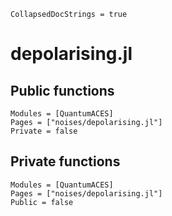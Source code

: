 ```@meta
CollapsedDocStrings = true
```

# depolarising.jl

## Public functions

```@autodocs; canonical=false
Modules = [QuantumACES]
Pages = ["noises/depolarising.jl"]
Private = false
```

## Private functions

```@autodocs
Modules = [QuantumACES]
Pages = ["noises/depolarising.jl"]
Public = false
```
